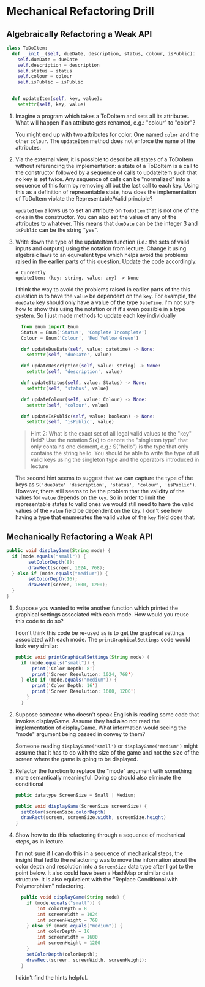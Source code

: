 # Mechanical Refactoring Drill

## Algebraically Refactoring a Weak API

```python
class ToDoItem:
  def __init__(self, dueDate, description, status, colour, isPublic):
    self.dueDate = dueDate
    self.description = description
    self.status = status
    self.colour = colour
    self.isPublic = isPublic


  def updateItem(self, key, value):
    setattr(self, key, value)
```


1. Imagine a program which takes a ToDoItem and sets all its attributes. What will happen if an attribute gets renamed, e.g.: "colour" to "color"?

    You might end up with two attributes for color. One named `color` and the other `colour`. The `updateItem` method does not enforce the name of the attributes.

2. Via the external view, it is possible to describe all states of a ToDoItem without referencing the implementation: a state of a ToDoItem is a call to the constructor followed by a sequence of calls to updateItem such that no key is set twice. Any sequence of calls can be "normalized" into a sequence of this form by removing all but the last call to each key. Using this as a definition of representable state, how does the implementation of ToDoItem violate the Representable/Valid principle?

    `updateItem` allows us to set an attribute on `TodoItem` that is not one of the ones in the constructor. You can also set the value of any of the attributes to whatever. This means that `dueDate` can be the integer 3 and `isPublic` can be the string "yes".

3. Write down the type of the updateItem function (i.e.: the sets of valid inputs and outputs) using the notation from lecture. Change it using algebraic laws to an equivalent type which helps avoid the problems raised in the earlier parts of this question. Update the code accordingly.



    ```
    # Currently
    updateItem: (key: string, value: any) -> None

    ```

    I think the way to avoid the problems raised in earlier parts of the this question is to have the `value` be dependent on the `key`. For example, the `dueDate` key should only have a value of the type `DateTime`. I'm not sure how to show this using the notation or if it's even possible in a type system. So I just made methods to update each key individually

    ```python
      from enum import Enum
      Status = Enum('Status', 'Complete Incomplete')
      Colour = Enum('Colour', 'Red Yellow Green')

      def updateDueDate(self, value: datetime) -> None:
        setattr(self, 'dueDate', value)

      def updateDescription(self, value: string) -> None:
        setattr(self, 'description', value)

      def updateStatus(self, value: Status) -> None:
        setattr(self, 'status', value)

      def updateColour(self, value: Colour) -> None:
        setattr(self, 'colour', value)

      def updateIsPublic(self, value: boolean) -> None:
        setattr(self, 'isPublic', value)

    ```

    > Hint 2: What is the exact set of all legal valid values to the "key" field? Use the notation S(x) to denote the "singleton type" that only contains one element, e.g.: S("hello") is the type that only contains the string hello. You should be able to write the type of all valid keys using the singleton type and the operators introduced in lecture


    The second hint seems to suggest that we can capture the type of the keys as `S('dueDate' 'description', 'status', 'colour', 'isPublic')`. However, there still seems to be the problem that the validity of the values for `value` depends on the `key`. So in order to limit the representable states to valid ones we would still need to have the valid values of the `value` field be dependent on the key. I don't see how having a type that enumerates the valid value of the `key` field does that.

## Mechanically Refactoring a Weak API

```java
public void displayGame(String mode) {
  if (mode.equals("small")) {
        setColorDepth(8);
        drawRect(screen, 1024, 768);
  } else if (mode.equals("medium")) {
        setColorDepth(16);
        drawRect(screen, 1600, 1200);
  }
}
```

1. Suppose you wanted to write another function which printed the graphical settings associated with each mode. How would you reuse this code to do so?

    I don't think this code be re-used as is to get the graphical settings associated with each mode. The `printGraphicalSettings` code would look very similar:
    ```java
    public void printGraphicalSettings(String mode) {
      if (mode.equals("small")) {
          print('Color Depth: 8')
          print('Screen Resolution: 1024, 768')
      } else if (mode.equals("medium")) {
          print('Color Depth: 16')
          print('Screen Resolution: 1600, 1200')
        }
      }
    ```

2. Suppose someone who doesn't speak English is reading some code that invokes displayGame. Assume they had also not read the implementation of displayGame. What information would seeing the "mode" argument being passed in convey to them?

    Someone reading `displayGame('small')` or `displayGame('medium')` might assume that it has to do with the size of the game and not the size of the screen where the game is going to be displayed.

3. Refactor the function to replace the "mode" argument with something more semantically meaningful. Doing so should also eliminate the conditional

    ```java
    public datatype ScreenSize = Small | Medium;

    public void displayGame(ScreenSize screenSize) {
      setColor(screenSize.colorDepth)
      drawRect(screen, screenSize.width, screenSize.height)
    }


    ```

4. Show how to do this refactoring through a sequence of mechanical steps, as in lecture.

    I'm not sure if I can do this in a sequence of mechanical steps, the insight that led to the refactoring was to move the information about the color depth and resolution into a `ScreenSize` data type after I got to the point below.
    It also could have been a HashMap or similar data structure. It is also equivalent with the "Replace Conditional with Polymorphism" refactoring.

    ```java
      public void displayGame(String mode) {
        if (mode.equals("small")) {
            int colorDepth = 8
            int screenWidth = 1024
            int screenHeight = 768
        } else if (mode.equals("medium")) {
            int colorDepth = 16
            int screenWidth = 1600
            int screenHeight = 1200
        }
        setColorDepth(colorDepth);
        drawRect(screen, screenWidth, screenHeight);
      }
    ```

    I didn't find the hints helpful.
